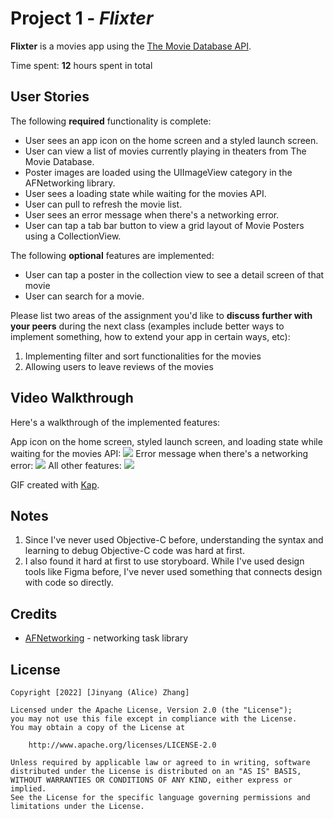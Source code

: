 # Project 1 - *Flixter*

**Flixter** is a movies app using the [The Movie Database API](http://docs.themoviedb.apiary.io/#).

Time spent: **12** hours spent in total

## User Stories

The following **required** functionality is complete:

- User sees an app icon on the home screen and a styled launch screen.
- User can view a list of movies currently playing in theaters from The Movie Database.
- Poster images are loaded using the UIImageView category in the AFNetworking library.
- User sees a loading state while waiting for the movies API.
- User can pull to refresh the movie list.
- User sees an error message when there's a networking error.
- User can tap a tab bar button to view a grid layout of Movie Posters using a CollectionView.

The following **optional** features are implemented:

- User can tap a poster in the collection view to see a detail screen of that movie
- User can search for a movie.

Please list two areas of the assignment you'd like to **discuss further with your peers** during the next class (examples include better ways to implement something, how to extend your app in certain ways, etc):

1. Implementing filter and sort functionalities for the movies
2. Allowing users to leave reviews of the movies 

## Video Walkthrough

Here's a walkthrough of the implemented features:

App icon on the home screen, styled launch screen, and loading state while waiting for the movies API:
![](https://github.com/alicezhang030/Flixter/blob/main/Showcase%20vids/very%20bad%20network%20showcase.gif)
Error message when there's a networking error:
![](https://github.com/alicezhang030/Flixter/blob/main/Showcase%20vids/no%20network.gif)
All other features:
![](https://github.com/alicezhang030/Flixter/blob/main/Showcase%20vids/Showcase%20vid%201.gif)


GIF created with [Kap](https://getkap.co/).

## Notes

1. Since I've never used Objective-C before, understanding the syntax and learning to debug Objective-C code was hard at first. 
2. I also found it hard at first to use storyboard. While I've used design tools like Figma before, I've never used something that connects design with code so directly.

## Credits

- [AFNetworking](https://github.com/AFNetworking/AFNetworking) - networking task library

## License

    Copyright [2022] [Jinyang (Alice) Zhang]

    Licensed under the Apache License, Version 2.0 (the "License");
    you may not use this file except in compliance with the License.
    You may obtain a copy of the License at

        http://www.apache.org/licenses/LICENSE-2.0

    Unless required by applicable law or agreed to in writing, software
    distributed under the License is distributed on an "AS IS" BASIS,
    WITHOUT WARRANTIES OR CONDITIONS OF ANY KIND, either express or implied.
    See the License for the specific language governing permissions and
    limitations under the License.
